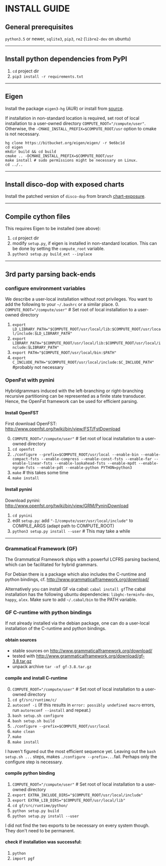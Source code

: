 # INSTALL GUIDE

## General prerequisites

`python3.5` or newer, `sqlite3`, `pip3`, `re2` (`libre2-dev` on ubuntu)

------------------------------------------------------------------------

## Install python dependencies from PyPI
1. `cd` project dir
2. `pip3 install -r requirements.txt`

------------------------------------------------------------------------

## Eigen
Install the package `eigen3-hg` (AUR) or install from [source](http://eigen.tuxfamily.org).

If installation in non-standard location is required, set root of local installation to a user-owned directory `COMPUTE_ROOT="/compute/user"`. Otherwise, the `-CMAKE_INSTALL_PREFIX=$COMPUTE_ROOT/usr` option to cmake is not necessary.

```
hg clone https://bitbucket.org/eigen/eigen/ -r 9e6bc1d
cd eigen
mkdir build && cd build
cmake .. -DCMAKE_INSTALL_PREFIX=$COMPUTE_ROOT/usr
make install # sudo permissions might be necessary on Linux.
cd ../..
```

------------------------------------------------------------------------

## Install disco-dop with exposed charts
 
Install the patched version of `disco-dop` from branch [chart-exposure](https://github.com/kilian-gebhardt/disco-dop/tree/chart-exposure).

------------------------------------------------------------------------

## Compile cython files
This requires Eigen to be installed (see above):

1. `cd` project dir
2. modify `setup.py`, if eigen is installed in non-standard location. This can be done by setting the `compute_root` variable.
2. `python3 setup.py build_ext --inplace`


------------------------------------------------------------------------

## 3rd party parsing back-ends

### configure environment variables
We describe a user-local installation without root privileges. You want to add the following to your `~/.bashrc` or a similar place.
0. `COMPUTE_ROOT="/compute/user"` # Set root of local installation to a user-owned directory
1. `export LD_LIBRARY_PATH="$COMPUTE_ROOT/usr/local/lib:$COMPUTE_ROOT/usr/local/include:$LD_LIBRARY_PATH"`
2. `export LIBRARY_PATH="$COMPUTE_ROOT/usr/local/lib:$COMPUTE_ROOT/usr/local/include:$LIBRARY_PATH"`
2. `export PATH="$COMPUTE_ROOT/usr/local/bin:$PATH"`
2.  `export C_INCLUDE_PATH="$COMPUTE_ROOT/usr/local/include:$C_INCLUDE_PATH"` #probably not necessary

### OpenFst with pynini
Hybridgrammars induced with the left-branching or right-branching recursive partitioning can be represented as a finite state transducer.
Hence, the OpenFst framework can be used for efficient parsing.

#### Install OpenFST
First download OpenFST: http://www.openfst.org/twiki/bin/view/FST/FstDownload

0. `COMPUTE_ROOT="/compute/user"` # Set root of local installation to a user-owned directory
1. `cd openfst`
2. `./configure --prefix=$COMPUTE_ROOT/usr/local --enable-bin --enable-compact-fsts --enable-compress --enable-const-fsts --enable-far --enable-linear-fsts --enable-lookahead-fsts --enable-mpdt --enable-ngram-fsts --enable-pdt --enable-python PYTHON=python3`
3. `make` # this takes some time
4. `make install`

#### Install pynini
Download pynini: http://www.openfst.org/twiki/bin/view/GRM/PyniniDownload

1. `cd pynini`
2.  edit `setup.py`: add `"-I/compute/user/usr/local/include"` to COMPILE_ARGS (adapt path to COMPUTE_ROOT)
3. `python3 setup.py install --user` # This may take a while

------------------------------------------------------------------------

### Grammatical Framework (GF)
The Grammatical Framework ships with a powerful LCFRS parsing backend, which can be facilitated for hybrid grammars.

For Debian there is a package which also includes the C-runtime and python bindings, cf. http://www.grammaticalframework.org/download/ 

Alternatively you can install GF via cabal: 
`cabal install gf`The cabal installation has the following ubuntu dependencies: `libghc-terminfo-dev`, `happy`, `alex`.
Make sure to add `~/.cabal/bin` to the PATH variable.

### GF C-runtime with python bindings
If not already installed via the debian package, one can do a user-local installation of the C-runtime and python bindings.

#### obtain sources 
- stable sources on http://www.grammaticalframework.org/download/ 
- tested with http://www.grammaticalframework.org/download/gf-3.8.tar.gz
- unpack archive `tar -xf gf-3.8.tar.gz`

#### compile and install C-runtime
0. `COMPUTE_ROOT="/compute/user"` # Set root of local installation to a user-owned directory
1.  `cd gf/src/runtime/c/`
2. `autoconf -i` (If this results in `error: possibly undefined macro` errors, run `autoreconf --install` and repeat.)
1.  `bash setup.sh configure`
1.  `bash setup.sh build`
3. `./configure --prefix=$COMPUTE_ROOT/usr/local`
4. `make clean`
5. `make`
5. `make install`

I haven't figured out the most efficient sequence yet. Leaving out the `bash setup.sh ...` steps, makes `./configure --prefix=...`fail. Perhaps only the configure step is necessary.

#### compile python binding
1. `COMPUTE_ROOT="/compute/user"` # Set root of local installation to a user-owned directory
2. `export EXTRA_INCLUDE_DIRS="$COMPUTE_ROOT/usr/local/include"`
3. `export EXTRA_LIB_DIRS="$COMPUTE_ROOT/usr/local/lib"`
4. `cd gf/src/runtime/python/`
5. `python setup.py build`
6. `python setup.py install --user`

I did not find the two exports to be necessary on every system though. They don't need to be permanent.

#### check if installation was successful:
1. `python`
2. `import pgf`
